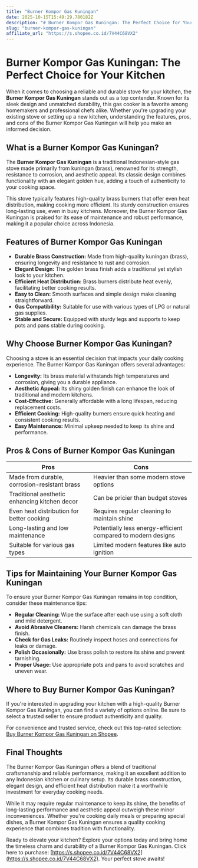 ```yaml
---
title: "Burner Kompor Gas Kuningan"
date: 2025-10-15T15:49:29.780182Z
description: "# Burner Kompor Gas Kuningan: The Perfect Choice for Your Kitchen..."
slug: "burner-kompor-gas-kuningan"
affiliate_url: "https://s.shopee.co.id/7V44C68VX2"
---
```

# Burner Kompor Gas Kuningan: The Perfect Choice for Your Kitchen

When it comes to choosing a reliable and durable stove for your kitchen, the **Burner Kompor Gas Kuningan** stands out as a top contender. Known for its sleek design and unmatched durability, this gas cooker is a favorite among homemakers and professional chefs alike. Whether you're upgrading your existing stove or setting up a new kitchen, understanding the features, pros, and cons of the Burner Kompor Gas Kuningan will help you make an informed decision.

## What is a Burner Kompor Gas Kuningan?

The **Burner Kompor Gas Kuningan** is a traditional Indonesian-style gas stove made primarily from kuningan (brass), renowned for its strength, resistance to corrosion, and aesthetic appeal. Its classic design combines functionality with an elegant golden hue, adding a touch of authenticity to your cooking space.

This stove typically features high-quality brass burners that offer even heat distribution, making cooking more efficient. Its sturdy construction ensures long-lasting use, even in busy kitchens. Moreover, the Burner Kompor Gas Kuningan is praised for its ease of maintenance and robust performance, making it a popular choice across Indonesia.

## Features of Burner Kompor Gas Kuningan

- **Durable Brass Construction:** Made from high-quality kuningan (brass), ensuring longevity and resistance to rust and corrosion.
- **Elegant Design:** The golden brass finish adds a traditional yet stylish look to your kitchen.
- **Efficient Heat Distribution:** Brass burners distribute heat evenly, facilitating better cooking results.
- **Easy to Clean:** Smooth surfaces and simple design make cleaning straightforward.
- **Gas Compatibility:** Suitable for use with various types of LPG or natural gas supplies.
- **Stable and Secure:** Equipped with sturdy legs and supports to keep pots and pans stable during cooking.

## Why Choose Burner Kompor Gas Kuningan?

Choosing a stove is an essential decision that impacts your daily cooking experience. The Burner Kompor Gas Kuningan offers several advantages:

- **Longevity:** Its brass material withstands high temperatures and corrosion, giving you a durable appliance.
- **Aesthetic Appeal:** Its shiny golden finish can enhance the look of traditional and modern kitchens.
- **Cost-Effective:** Generally affordable with a long lifespan, reducing replacement costs.
- **Efficient Cooking:** High-quality burners ensure quick heating and consistent cooking results.
- **Easy Maintenance:** Minimal upkeep needed to keep its shine and performance.

## Pros & Cons of Burner Kompor Gas Kuningan

| Pros                                          | Cons                                              |
|-----------------------------------------------|--------------------------------------------------|
| Made from durable, corrosion-resistant brass | Heavier than some modern stove options          |
| Traditional aesthetic enhancing kitchen decor | Can be pricier than budget stoves               |
| Even heat distribution for better cooking   | Requires regular cleaning to maintain shine   |
| Long-lasting and low maintenance            | Potentially less energy-efficient compared to modern designs |
| Suitable for various gas types                | Limited modern features like auto ignition     |

## Tips for Maintaining Your Burner Kompor Gas Kuningan

To ensure your Burner Kompor Gas Kuningan remains in top condition, consider these maintenance tips:

- **Regular Cleaning:** Wipe the surface after each use using a soft cloth and mild detergent.
- **Avoid Abrasive Cleaners:** Harsh chemicals can damage the brass finish.
- **Check for Gas Leaks:** Routinely inspect hoses and connections for leaks or damage.
- **Polish Occasionally:** Use brass polish to restore its shine and prevent tarnishing.
- **Proper Usage:** Use appropriate pots and pans to avoid scratches and uneven wear.

## Where to Buy Burner Kompor Gas Kuningan?

If you're interested in upgrading your kitchen with a high-quality Burner Kompor Gas Kuningan, you can find a variety of options online. Be sure to select a trusted seller to ensure product authenticity and quality.

For convenience and trusted service, check out this top-rated selection: [Buy Burner Kompor Gas Kuningan on Shopee](https://s.shopee.co.id/7V44C68VX2).

## Final Thoughts

The Burner Kompor Gas Kuningan offers a blend of traditional craftsmanship and reliable performance, making it an excellent addition to any Indonesian kitchen or culinary setup. Its durable brass construction, elegant design, and efficient heat distribution make it a worthwhile investment for everyday cooking needs.

While it may require regular maintenance to keep its shine, the benefits of long-lasting performance and aesthetic appeal outweigh these minor inconveniences. Whether you're cooking daily meals or preparing special dishes, a Burner Kompor Gas Kuningan ensures a quality cooking experience that combines tradition with functionality.

Ready to elevate your kitchen? Explore your options today and bring home the timeless charm and durability of a Burner Kompor Gas Kuningan. Click here to purchase: [https://s.shopee.co.id/7V44C68VX2](https://s.shopee.co.id/7V44C68VX2). Your perfect stove awaits!